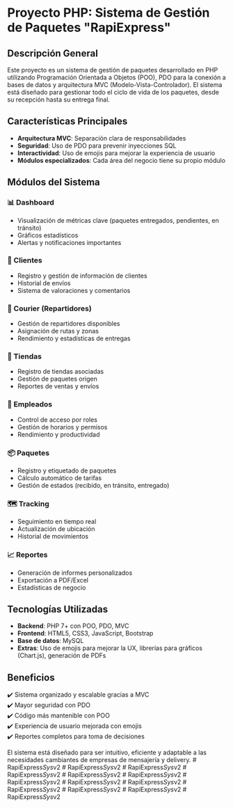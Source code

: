 # Proyecto PHP: Sistema de Gestión de Paquetes "RapiExpress"

## Descripción General
Este proyecto es un sistema de gestión de paquetes desarrollado en PHP utilizando Programación Orientada a Objetos (POO), PDO para la conexión a bases de datos y arquitectura MVC (Modelo-Vista-Controlador). El sistema está diseñado para gestionar todo el ciclo de vida de los paquetes, desde su recepción hasta su entrega final.

## Características Principales
- **Arquitectura MVC**: Separación clara de responsabilidades
- **Seguridad**: Uso de PDO para prevenir inyecciones SQL
- **Interactividad**: Uso de emojis para mejorar la experiencia de usuario
- **Módulos especializados**: Cada área del negocio tiene su propio módulo

## Módulos del Sistema

### 📊 Dashboard
- Visualización de métricas clave (paquetes entregados, pendientes, en tránsito)
- Gráficos estadísticos
- Alertas y notificaciones importantes

### 👤 Clientes
- Registro y gestión de información de clientes
- Historial de envíos
- Sistema de valoraciones y comentarios

### 🚴 Courier (Repartidores)
- Gestión de repartidores disponibles
- Asignación de rutas y zonas
- Rendimiento y estadísticas de entregas

### 🏪 Tiendas
- Registro de tiendas asociadas
- Gestión de paquetes origen
- Reportes de ventas y envíos

### 👥 Empleados
- Control de acceso por roles
- Gestión de horarios y permisos
- Rendimiento y productividad

### 📦 Paquetes
- Registro y etiquetado de paquetes
- Cálculo automático de tarifas
- Gestión de estados (recibido, en tránsito, entregado)

### 🗺️ Tracking
- Seguimiento en tiempo real
- Actualización de ubicación
- Historial de movimientos
  

### 📈 Reportes
- Generación de informes personalizados
- Exportación a PDF/Excel
- Estadísticas de negocio

## Tecnologías Utilizadas
- **Backend**: PHP 7+ con POO, PDO, MVC
- **Frontend**: HTML5, CSS3, JavaScript, Bootstrap
- **Base de datos**: MySQL
- **Extras**: Uso de emojis para mejorar la UX, librerías para gráficos (Chart.js), generación de PDFs

## Beneficios
✔️ Sistema organizado y escalable gracias a MVC  
✔️ Mayor seguridad con PDO  
✔️ Código más mantenible con POO  
✔️ Experiencia de usuario mejorada con emojis  
✔️ Reportes completos para toma de decisiones  

El sistema está diseñado para ser intuitivo, eficiente y adaptable a las necesidades cambiantes de empresas de mensajería y delivery.
#   R a p i E x p r e s s _ S y s _ v 2  
 #   R a p i E x p r e s s _ S y s _ v 2  
 #   R a p i E x p r e s s _ S y s _ v 2  
 #   R a p i E x p r e s s _ S y s _ v 2  
 #   R a p i E x p r e s s _ S y s _ v 2  
 #   R a p i E x p r e s s _ S y s _ v 2  
 #   R a p i E x p r e s s _ S y s _ v 2  
 #   R a p i E x p r e s s _ S y s _ v 2  
 #   R a p i E x p r e s s _ S y s _ v 2  
 #   R a p i E x p r e s s _ S y s _ v 2  
 #   R a p i E x p r e s s _ S y s _ v 2  
 #   R a p i E x p r e s s _ S y s _ v 2  
 #   R a p i E x p r e s s _ S y s _ v 2  
 